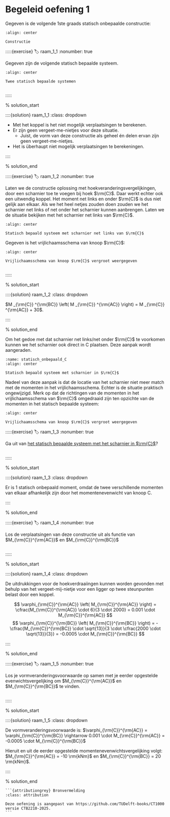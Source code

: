 # Begeleid oefening 1

Gegeven is de volgende 1ste graads statisch onbepaalde constructie:

```{figure} ./lesoefeningen_data/oefening_1.svg
:align: center

Constructie
```

:::::{exercise}
:label: raam_1_1
:nonumber: true

Gegeven zijn de volgende statisch bepaalde systeem.

```{figure} ./lesoefeningen_data/statisch_bepaalde_systemen.svg
:align: center

Twee statisch bepaalde systemen
```

```{h5p} https://tudelft.h5p.com/content/1292652217804730007/embed
```

:::::

% solution_start

::::{solution} raam_1_1
:class: dropdown

- Met het koppel is het niet mogelijk verplaatsingen te berekenen.
- Er zijn geen vergeet-me-nietjes voor deze situatie.
  - Juist, de vorm van deze constructie als geheel én delen ervan zijn geen vergeet-me-nietjes. 
- Het is überhaupt niet mogelijk verplaatsingen te berekeningen.

::::

% solution_end

:::::{exercise}
:label: raam_1_2
:nonumber: true

Laten we de constructie oplossing met hoekveranderingsvergelijkingen, door een scharnier toe te voegen bij hoek $\rm{C}$. Daar werkt echter ook een uitwendig koppel. Het moment net links en onder $\rm{C}$ is dus niet gelijk aan elkaar. Als we het heel netjes zouden doen zouden we het scharnier net links of net onder het scharnier kunnen aanbrengen. Laten we de situatie bekijken met het scharnier net links van $\rm{C}$.

```{figure} ./lesoefeningen_data/scharnier_links_C.svg
:align: center

Statisch bepaald systeem met scharnier net links van $\rm{C}$
```

Gegeven is het vrijlichaamsschema van knoop $\rm{C}$:

```{figure} ./lesoefeningen_data/VLS_C_1.svg
:align: center

Vrijlichaamsschema van knoop $\rm{C}$ vergroot weergegeven
```

```{h5p} https://tudelft.h5p.com/content/1292652219570406177/embed
```

:::::

% solution_start

::::{solution} raam_1_2
:class: dropdown

$M _{\rm{C}} ^{\rm{BC}} \left( M _{\rm{C}} ^{\rm{AC}} \right) = M _{\rm{C}} ^{\rm{AC}} + 30$. 

::::

% solution_end

Om het gedoe met dat scharnier net links/net onder $\rm{C}$ te voorkomen kunnen we het scharnier ook direct in C plaatsen. Deze aanpak wordt aangeraden.

```{figure} ./lesoefeningen_data/scharnier_in_C.svg
:name: statisch_onbepaald_C
:align: center

Statisch bepaald systeem met scharnier in $\rm{C}$
```

Nadeel van deze aanpak is dat de locatie van het scharnier niet meer match met de momenten in het vrijlichaamsschema. Echter is de situatie praktisch ongewijzigd. Merk op dat de richtingen van de momenten in het vrijlichaamsschema van $\rm{C}$ omgedraaid zijn ten opzichte van de momenten in het statisch bepaalde systeem:

```{figure} ./lesoefeningen_data/VLS_C_2.svg
:align: center

Vrijlichaamsschema van knoop $\rm{C}$ vergroot weergegeven
```

:::::{exercise}
:label: raam_1_3
:nonumber: true

Ga uit van [het statisch bepaalde systeem met het scharnier in $\rm{C}$](statisch_onbepaald_C)?

```{h5p} https://tudelft.h5p.com/content/1292652221281662937/embed
```

:::::

% solution_start

::::{solution} raam_1_3
:class: dropdown

Er is 1 statisch onbepaald moment, omdat de twee verschillende momenten van elkaar afhankelijk zijn door het momentenevenwicht van knoop C.  

::::

% solution_end

:::::{exercise}
:label: raam_1_4
:nonumber: true

Los de verplaatsingen van deze constructie uit als functie van $M_{\rm{C}}^{\rm{AC}}$ en $M_{\rm{C}}^{\rm{BC}}$

```{h5p} https://tudelft.h5p.com/content/1292652223605026557/embed
```

:::::

% solution_start

::::{solution} raam_1_4
:class: dropdown

De uitdrukkingen voor de hoekverdraaiingen kunnen worden gevonden met behulp van het vergeet-mij-nietje voor een ligger op twee steunpunten belast door een koppel. 

$$ \varphi_{\rm{C}}^{\rm{AC}} \left( M_{\rm{C}}^{\rm{AC}} \right) = \cfrac{M_{\rm{C}}^{\rm{AC}} \cdot 6}{3 \cdot 2000} = 0.001 \cdot M_{\rm{C}}^{\rm{AC}} $$
$$ \varphi_{\rm{C}}^{\rm{BC}} \left( M_{\rm{C}}^{\rm{BC}} \right) = - \cfrac{M_{\rm{C}}^{\rm{BC}} \cdot \sqrt{13}}{3 \cdot \cfrac{2000 \cdot \sqrt{13}}{3}} = -0.0005 \cdot M_{\rm{C}}^{\rm{BC}} $$

::::

% solution_end

:::::{exercise}
:label: raam_1_5
:nonumber: true

Los je vormveranderingsvoorwaarde op samen met je eerder opgestelde evenwichtsvergelijking om $M_{\rm{C}}^{\rm{AC}}$ en $M_{\rm{C}}^{\rm{BC}}$ te vinden.


```{h5p} https://tudelft.h5p.com/content/1292652234901684787/embed
```

:::::

% solution_start

::::{solution} raam_1_5
:class: dropdown

De vormveranderingsvoorwaarde is: $\varphi_{\rm{C}}^{\rm{AC}} = \varphi_{\rm{C}}^{\rm{BC}} \rightarrow 0.001 \cdot M_{\rm{C}}^{\rm{AC}} = -0.0005 \cdot M_{\rm{C}}^{\rm{BC}}$


Hieruit en uit de eerder opgestelde momentenevenwichtsvergelijking volgt: $M_{\rm{C}}^{\rm{AC}} = -10 \rm{kNm}$ en $M_{\rm{C}}^{\rm{BC}} = 20 \rm{kNm}$. 

::::

% solution_end

````{margin}
```{attributiongrey} Bronvermelding
:class: attribution

Deze oefening is aangepast van https://github.com/TUDelft-books/CT1000 versie CTB2210-2025.
```
````
